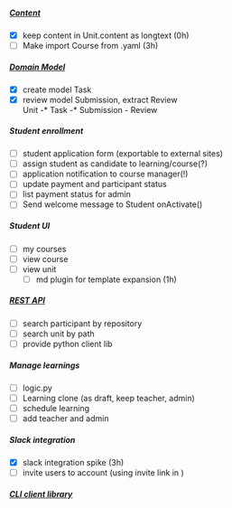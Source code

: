 ##### [Content](CONTENT-reqs.md) 
- [x] keep content in Unit.content as longtext (0h)
- [ ] Make import Course from .yaml (3h)
##### [Domain Model](MODELS.md)
- [x] create model Task
- [x] review model Submission, extract Review<br>
      Unit -* Task -* Submission - Review
##### Student enrollment
- [ ] student application form (exportable to external sites)
- [ ] assign student as candidate to learning/course(?)
- [ ] application notification to course manager(!)
- [ ] update payment and participant status  
- [ ] list payment status for admin
- [ ] Send welcome message to Student onActivate() 
##### Student UI
- [ ] my courses
- [ ] view course
- [ ] view unit
    - [ ] md plugin for template expansion (1h)
##### [REST API](API.md)
- [ ] search participant by repository
- [ ] search unit by path
- [ ] provide python client lib
##### Manage learnings
- [ ] logic.py
- [ ] Learning clone (as draft, keep teacher, admin) 
- [ ] schedule learning 
- [ ] add teacher and admin
##### Slack integration
- [x] slack integration spike (3h)
- [ ] invite users to account (using invite link in )
##### [CLI client library](CLI.md)
